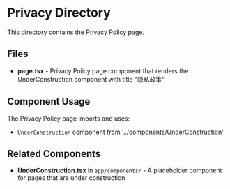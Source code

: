 # Privacy Directory

This directory contains the Privacy Policy page.

## Files

- **page.tsx** - Privacy Policy page component that renders the UnderConstruction component with title "隐私政策"

## Component Usage

The Privacy Policy page imports and uses:
- `UnderConstruction` component from '../components/UnderConstruction'

## Related Components

- **UnderConstruction.tsx** in `app/components/` - A placeholder component for pages that are under construction
